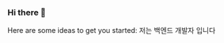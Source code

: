 ### Hi there 👋

<!--
**Robbkim/Robbkim** is a ✨ _special_ ✨ repository because its `README.md` (this file) appears on your GitHub profile. -->

Here are some ideas to get you started: 저는 백엔드 개발자 입니다

<!--
- 🔭 I’m currently working on ...
- 🌱 I’m currently learning ...
- 👯 I’m looking to collaborate on ...
- 🤔 I’m looking for help with ...
- 💬 Ask me about ...
- 📫 How to reach me: ...
- 😄 Pronouns: ...
- ⚡ Fun fact: ...
-->

